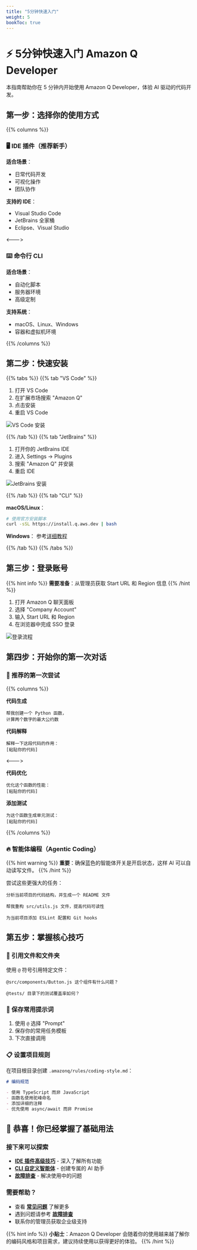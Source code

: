 ```yaml
---
title: "5分钟快速入门"
weight: 5
bookToc: true
---
```


# **⚡ 5分钟快速入门 Amazon Q Developer**

本指南帮助你在 5 分钟内开始使用 Amazon Q Developer，体验 AI 驱动的代码开发。

## **第一步：选择你的使用方式**

{{% columns %}}

### **🖥️ IDE 插件（推荐新手）**

**适合场景**：
- 日常代码开发
- 可视化操作
- 团队协作

**支持的 IDE**：
- Visual Studio Code
- JetBrains 全家桶
- Eclipse、Visual Studio

<--->

### **⌨️ 命令行 CLI**

**适合场景**：
- 自动化脚本
- 服务器环境
- 高级定制

**支持系统**：
- macOS、Linux、Windows
- 容器和虚拟机环境

{{% /columns %}}

## **第二步：快速安装**

{{% tabs %}}
{{% tab "VS Code" %}}

1. 打开 VS Code
2. 在扩展市场搜索 "Amazon Q"
3. 点击安装
4. 重启 VS Code

![VS Code 安装](/book-of-kiro/images/q_dev/vscode-install.png)

{{% /tab %}}
{{% tab "JetBrains" %}}

1. 打开你的 JetBrains IDE
2. 进入 Settings → Plugins
3. 搜索 "Amazon Q" 并安装
4. 重启 IDE

![JetBrains 安装](/book-of-kiro/images/q_dev/jetbrains-install.png)

{{% /tab %}}
{{% tab "CLI" %}}

**macOS/Linux**：
```bash
# 使用官方安装脚本
curl -sSL https://install.q.aws.dev | bash
```

**Windows**：
参考[详细教程](https://amzn-chn.feishu.cn/docx/YI5xdNBtRozbjkx5H3McqRm5nNg)

{{% /tab %}}
{{% /tabs %}}

## **第三步：登录账号**

{{% hint info %}}
**需要准备**：从管理员获取 Start URL 和 Region 信息
{{% /hint %}}

1. 打开 Amazon Q 聊天面板
2. 选择 "Company Account"
3. 输入 Start URL 和 Region
4. 在浏览器中完成 SSO 登录

![登录流程](/book-of-kiro/images/q_dev/company_account.png)

## **第四步：开始你的第一次对话**

### **🎯 推荐的第一次尝试**

{{% columns %}}

**代码生成**
```
帮我创建一个 Python 函数，
计算两个数字的最大公约数
```

**代码解释**
```
解释一下这段代码的作用：
[粘贴你的代码]
```

<--->

**代码优化**
```
优化这个函数的性能：
[粘贴你的代码]
```

**添加测试**
```
为这个函数生成单元测试：
[粘贴你的代码]
```

{{% /columns %}}

### **🔥 智能体编程（Agentic Coding）**

{{% hint warning %}}
**重要**：确保蓝色的智能体开关是开启状态，这样 AI 可以自动读写文件。
{{% /hint %}}

尝试这些更强大的任务：

```
分析当前项目的代码结构，并生成一个 README 文件
```

```
帮我重构 src/utils.js 文件，提高代码可读性
```

```
为当前项目添加 ESLint 配置和 Git hooks
```

## **第五步：掌握核心技巧**

### **📁 引用文件和文件夹**

使用 `@` 符号引用特定文件：

```
@src/components/Button.js 这个组件有什么问题？
```

```
@tests/ 目录下的测试覆盖率如何？
```

### **💾 保存常用提示词**

1. 使用 `@` 选择 "Prompt"
2. 保存你的常用任务模板
3. 下次直接调用

### **📋 设置项目规则**

在项目根目录创建 `.amazonq/rules/coding-style.md`：

```markdown
# 编码规范

- 使用 TypeScript 而非 JavaScript
- 函数名使用驼峰命名
- 添加详细的注释
- 优先使用 async/await 而非 Promise
```

## **🎉 恭喜！你已经掌握了基础用法**

### **接下来可以探索**

- **[IDE 插件高级技巧](ide-plugin/)** - 深入了解所有功能
- **[CLI 自定义智能体](cli/)** - 创建专属的 AI 助手
- **[故障排查](troubleshoot/)** - 解决使用中的问题

### **需要帮助？**

- 查看 **[常见问题](general/)** 了解更多
- 遇到问题请参考 **[故障排查](troubleshoot/)**
- 联系你的管理员获取企业级支持

{{% hint info %}}
**小贴士**：Amazon Q Developer 会随着你的使用越来越了解你的编码风格和项目需求，建议持续使用以获得更好的体验。
{{% /hint %}}
